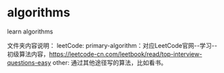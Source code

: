 # algorithms
learn algorithms

文件夹内容说明：
  leetCode: 
    primary-algorithm：对应LeetCode官网--学习--初级算法内容，https://leetcode-cn.com/leetbook/read/top-interview-questions-easy
  other:
    通过其他途径写的算法，比如看书。
